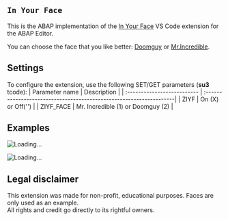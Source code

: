 ## `In Your Face`

This is the ABAP implementation of the [In Your Face](https://github.com/virejdasani/InYourFace)  VS Code extension for the ABAP Editor.

You can choose the face that you like better: [Doomguy](https://en.wikipedia.org/wiki/Doomguy) or [Mr.Incredible](https://en.wikipedia.org/wiki/Mr._Incredible).

## Settings
To configure the extension, use the following SET/GET parameters (**su3** tcode):
| Parameter name              | Description                                                         |
| :-------------------------- | :-------------------------------------------------------------------|
| ZIYF                        | On (X) or Off('')                                                   |
| ZIYF_FACE                   | Mr. Incredible (1) or Doomguy (2)                                   |

## Examples
![Loading...](https://github.com/victorizbitskiy/ziyf/blob/main/docs/img/demo_doomguy.gif)

![Loading...](https://github.com/victorizbitskiy/ziyf/blob/main/docs/img/demo_mr_incredible.gif)

## Legal disclaimer
This extension was made for non-profit, educational purposes. Faces are only used as an example.  
All rights and credit go directly to its rightful owners.  

